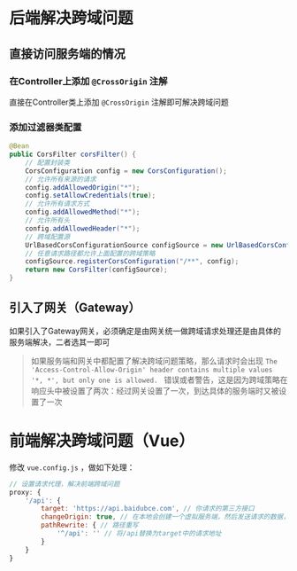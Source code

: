 # 后端解决跨域问题

## 直接访问服务端的情况

### 在Controller上添加 `@CrossOrigin` 注解

直接在Controller类上添加 `@CrossOrigin` 注解即可解决跨域问题

### 添加过滤器类配置

```java
@Bean
public CorsFilter corsFilter() {
    // 配置封装类
    CorsConfiguration config = new CorsConfiguration();
    // 允许所有来源的请求
    config.addAllowedOrigin("*");
    config.setAllowCredentials(true);
    // 允许所有请求方式
    config.addAllowedMethod("*");
    // 允许所有头
    config.addAllowedHeader("*");
    // 跨域配置源
    UrlBasedCorsConfigurationSource configSource = new UrlBasedCorsConfigurationSource();
    // 任意请求路径都允许上面配置的跨域策略
    configSource.registerCorsConfiguration("/**", config);
    return new CorsFilter(configSource);
}
```

## 引入了网关（Gateway）

如果引入了Gateway网关，必须确定是由网关统一做跨域请求处理还是由具体的服务端解决，二者选其一即可

> 如果服务端和网关中都配置了解决跨域问题策略，那么请求时会出现 `The 'Access-Control-Allow-Origin' header contains multiple values '*, *', but only one is allowed. ` 错误或者警告，这是因为跨域策略在响应头中被设置了两次：经过网关设置了一次，到达具体的服务端时又被设置了一次

# 前端解决跨域问题（Vue）

修改 `vue.config.js` ，做如下处理：

```js
// 设置请求代理，解决前端跨域问题
proxy: {
    '/api': {
        target: 'https://api.baidubce.com', // 你请求的第三方接口
        changeOrigin: true, // 在本地会创建一个虚拟服务端，然后发送请求的数据，并同时接收请求的数据，这样服务端和服务端进行数据的交互就不会有跨域问题
        pathRewrite: { // 路径重写
            '^/api': '' // 将/api替换为target中的请求地址
        }
    }
}
```
